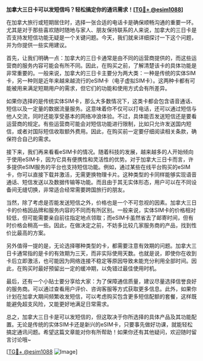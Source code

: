 **加拿大三日卡可以发短信吗？轻松搞定你的通讯需求！[[TG💪+ @esim1088](https://t.me/s/esim1088)]**

在加拿大旅行或短期居住时，选择一张合适的电话卡是确保顺畅沟通的重要一环。尤其是对于那些喜欢随时随地与家人、朋友保持联系的人来说，加拿大的三日卡是否支持发短信功能无疑是一个关键问题。今天，我们就来详细探讨一下这个问题，并为你提供一些实用建议。

首先，让我们明确一点：加拿大的三日卡通常是由不同的运营商提供的，而这些运营商的服务内容可能会有所不同。因此，在购买之前，了解清楚该卡的具体功能是非常重要的。一般来说，加拿大的三日卡主要分为两大类：一种是传统的实体SIM卡，另一种则是近年来越来越流行的eSIM卡（电子虚拟SIM卡）。这两种卡都有可能被用来满足短期用户的需求，但它们的功能和使用方式会有所差异。

如果你选择的是传统实体SIM卡，那么大多数情况下，这类卡都会包含语音通话、短信以及一定量的数据流量服务。这意味着你不仅可以打电话，还可以通过短信与他人交流，同时还能享受基本的网络冲浪体验。不过，具体能否发送短信还是要看运营商的规定。有些运营商可能会对短信功能进行限制，比如只允许发送国内短信，或者对国际短信收取额外费用。因此，在购买前一定要仔细阅读相关条款，确保符合自己的需求。

接下来，我们再来看看eSIM卡的情况。随着科技的发展，越来越多的人开始倾向于使用eSIM卡，因为它具有便携性和灵活性的优势。对于加拿大三日卡而言，许多提供eSIM服务的平台也支持短信功能。例如，通过某些在线平台购买的eSIM卡，你可以直接下载并激活，无需更换物理卡片。这种类型的卡同样能够实现语音通话、短信发送以及数据传输等功能。而且由于其无实体形态，用户可以在不同设备间无缝切换，非常适合经常需要跨国旅行的朋友。

当然，除了考虑是否能发送短信之外，价格也是一个不可忽视的因素。加拿大三日卡的价格因品牌和服务内容的不同而有所区别。一般来说，实体SIM卡的价格相对较低，但可能需要亲自前往指定地点领取；而eSIM卡虽然省去了邮寄时间，但有时价格会稍高一些。因此，在做决定之前，不妨多比较几家服务商的产品，找到性价比最高的方案。

另外值得一提的是，无论选择哪种类型的卡，都需要注意有效期的问题。加拿大三日卡通常指的是卡的有效期为三天，而非实际使用天数。也就是说，即使你在收到卡后立即激活，也可能因为网络连接不稳定等原因导致未能充分利用全部时间。因此，在购买时最好预留出一定的缓冲期，以免错过最佳使用时机。

最后，还有一个小贴士要分享给大家：为了保障通信质量，建议尽量选择信誉良好的服务商。可以通过查看用户评价、咨询客服等方式获取更多信息。此外，如果你计划在加拿大期间频繁收发短信，可以考虑购买包含更多短信配额的套餐，这样既能避免超支风险，又能更好地满足日常需求。

总之，加拿大三日卡是可以发短信的，但这取决于你所选择的具体产品及其功能配置。无论是传统的实体SIM卡还是新兴的eSIM卡，只要事先做好功课，就能轻松搞定通讯问题。希望这篇文章能对你有所帮助！如果你还有其他疑问，欢迎随时留言讨论哦~

[[TG💪+ @esim1088](https://t.me/s/esim1088) ![Image](https://i.postimg.cc/4NQfJmqS/Snipaste-2025-05-13-00-14-12.png)]
